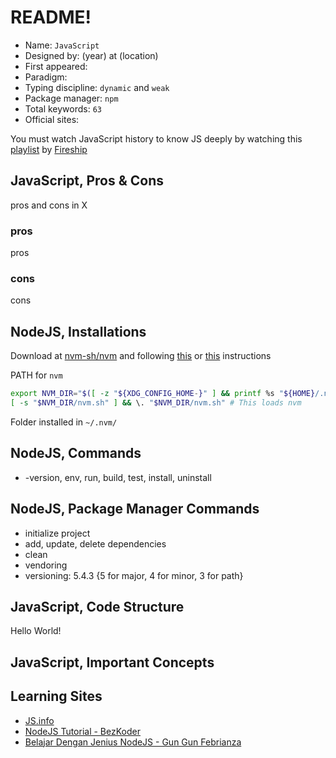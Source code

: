 # README!
* Name: `JavaScript`
* Designed by: (year) at (location)
* First appeared:
* Paradigm:
* Typing discipline: `dynamic` and `weak`
* Package manager: `npm`
* Total keywords: `63`
* Official sites: 

You must watch JavaScript history to know JS deeply by watching this [playlist](https://www.youtube.com/watch?v=Sh6lK57Cuk4&list=PL0vfts4VzfNixzfaQWwDUg3W5TRbE7CyI) by [Fireship](https://www.youtube.com/channel/UCsBjURrPoezykLs9EqgamOA)

## JavaScript, Pros & Cons
pros and cons in X

### pros
pros

### cons
cons

## NodeJS, Installations
Download at [nvm-sh/nvm](https://github.com/nvm-sh/nvm/blob/master/README.md) and following [this](https://github.com/nvm-sh/nvm/blob/master/README.md#installing-and-updating) or [this](https://www.taniarascia.com/how-to-install-and-use-node-js-and-npm-mac-and-windows/#install-nodejs-and-npm-1) instructions

PATH for `nvm`
```zsh
export NVM_DIR="$([ -z "${XDG_CONFIG_HOME-}" ] && printf %s "${HOME}/.nvm" || printf %s "${XDG_CONFIG_HOME}/nvm")"
[ -s "$NVM_DIR/nvm.sh" ] && \. "$NVM_DIR/nvm.sh" # This loads nvm
```

Folder installed in `~/.nvm/`

## NodeJS, Commands
* -version, env, run, build, test, install, uninstall

## NodeJS, Package Manager Commands
* initialize project
* add, update, delete dependencies
* clean
* vendoring
* versioning: 5.4.3 {5 for major, 4 for minor, 3 for path}

## JavaScript, Code Structure
Hello World!

## JavaScript, Important Concepts

## Learning Sites
* [JS.info](https://javascript.info/)
* [NodeJS Tutorial - BezKoder](https://www.bezkoder.com/node-js-tutorial/)
* [Belajar Dengan Jenius NodeJS - Gun Gun Febrianza](https://github.com/gungunfebrianza/Belajar-Dengan-Jenius-Node.js)
